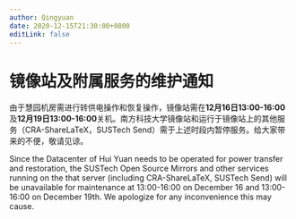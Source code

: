 ```yaml
---
author: Qingyuan
date: 2020-12-15T21:30:00+0800
editLink: false
---
```

# 镜像站及附属服务的维护通知

由于慧园机房需进行转供电操作和恢复操作，镜像站需在**12月16日13:00-16:00**及**12月19日13:00-16:00**关机。南方科技大学镜像站和运行于镜像站上的其他服务（CRA-ShareLaTeX，SUSTech Send）需于上述时段内暂停服务。给大家带来的不便，敬请见谅。

Since the Datacenter of Hui Yuan needs to be operated for power transfer and restoration,  the SUSTech Open Source Mirrors and other services running on the that server (including CRA-ShareLaTeX, SUSTech Send) will be unavailable for maintenance at 13:00-16:00 on December 16 and 13:00-16:00 on December 19th. We apologize for any inconvenience this may cause.
